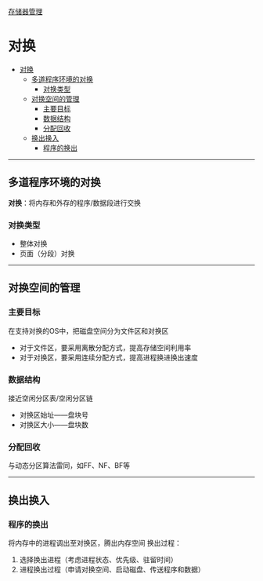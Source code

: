 [存储器管理](../操作系统原理.md)
# 对换
<!-- TOC -->

- [对换](#对换)
  - [多道程序环境的对换](#多道程序环境的对换)
    - [对换类型](#对换类型)
  - [对换空间的管理](#对换空间的管理)
    - [主要目标](#主要目标)
    - [数据结构](#数据结构)
    - [分配回收](#分配回收)
  - [换出换入](#换出换入)
    - [程序的换出](#程序的换出)

<!-- /TOC -->
---
## 多道程序环境的对换
**对换**：将内存和外存的程序/数据段进行交换

### 对换类型
* 整体对换
* 页面（分段）对换

---
## 对换空间的管理
### 主要目标
在支持对换的OS中，把磁盘空间分为文件区和对换区
* 对于文件区，要采用离散分配方式，提高存储空间利用率
* 对于对换区，要采用连续分配方式，提高进程换进换出速度

### 数据结构
接近空闲分区表/空闲分区链
* 对换区始址——盘块号
* 对换区大小——盘块数

### 分配回收
与动态分区算法雷同，如FF、NF、BF等

---
## 换出换入
### 程序的换出
将内存中的进程调出至对换区，腾出内存空间
换出过程：
1. 选择换出进程（考虑进程状态、优先级、驻留时间）
2. 进程换出过程（申请对换空间、启动磁盘、传送程序和数据）